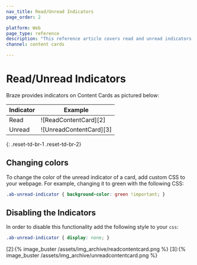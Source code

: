 ```yaml
---
nav_title: Read/Unread Indicators
page_order: 2

platform: Web
page_type: reference
description: "This reference article covers read and unread indicators in content cards."
channel: content cards

---
```


# Read/Unread Indicators

Braze provides indicators on Content Cards as pictured below:

|Indicator|Example |
|---|---|
|Read | ![ReadContentCard][2] |
| Unread | ![UnreadContentCard][3] |
{: .reset-td-br-1 .reset-td-br-2}

## Changing colors

To change the color of the unread indicator of a card, add custom CSS to your webpage. For example, changing it to green with the following CSS:

```css
.ab-unread-indicator { background-color: green !important; }
```

## Disabling the Indicators

In order to disable this functionality add the following style to your `css`:

```css
.ab-unread-indicator { display: none; }
```

[2]:{% image_buster /assets/img_archive/readcontentcard.png %}
[3]:{% image_buster /assets/img_archive/unreadcontentcard.png %}
